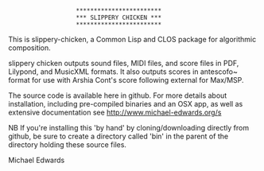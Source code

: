                        ************************
                       *** SLIPPERY CHICKEN ***
                       ************************

This is slippery-chicken, a Common Lisp and CLOS package for
algorithmic composition.

slippery chicken outputs sound files, MIDI files, and score 
files in PDF, Lilypond, and MusicXML formats. It also outputs
scores in antescofo~ format for use with Arshia Cont's score
following external for Max/MSP.

The source code is available here in github. For more details 
about installation, including pre-compiled binaries and an 
OSX app, as well as extensive documentation see
http://www.michael-edwards.org/s

NB If you're installing this 'by hand' by cloning/downloading
directly from github, be sure to create a directory called
'bin' in the parent of the directory holding these source 
files.

Michael Edwards
